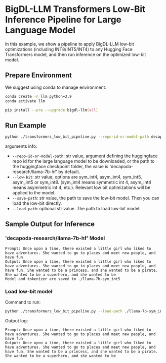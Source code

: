 # BigDL-LLM Transformers Low-Bit Inference Pipeline for Large Language Model

In this example, we show a pipeline to apply BigDL-LLM low-bit optimizations (including INT8/INT5/INT4) to any Hugging Face Transformers model, and then run inference on the optimized low-bit model.

## Prepare Environment
We suggest using conda to manage environment:
```bash
conda create -n llm python=3.9
conda activate llm

pip install --pre --upgrade bigdl-llm[all]
```

## Run Example
```bash
python ./transformers_low_bit_pipeline.py --repo-id-or-model-path decapoda-research/llama-7b-hf --low-bit sym_int5 --save-path ./llama-7b-sym_int5
```
arguments info:
- `--repo-id-or-model-path`: str value, argument defining the huggingface repo id for the large language model to be downloaded, or the path to the huggingface checkpoint folder, the value is 'decapoda-research/llama-7b-hf' by default.
- `--low-bit`: str value, options are sym_int4, asym_int4, sym_int5, asym_int5 or sym_int8. (sym_int4 means symmetric int 4, asym_int4 means asymmetric int 4, etc.). Relevant low bit optimizations will be applied to the model.
- `--save-path`: str value, the path to save the low-bit model. Then you can load the low-bit directly.
- `--load-path`: optional str value. The path to load low-bit model.


## Sample Output for Inference
### 'decapoda-research/llama-7b-hf' Model
```log
Prompt: Once upon a time, there existed a little girl who liked to have adventures. She wanted to go to places and meet new people, and have fun
Output: Once upon a time, there existed a little girl who liked to have adventures. She wanted to go to places and meet new people, and have fun. She wanted to be a princess, and she wanted to be a pirate. She wanted to be a superhero, and she wanted to be
Model and tokenizer are saved to ./llama-7b-sym_int5
```

### Load low-bit model
Command to run:
```bash
python ./transformers_low_bit_pipeline.py --load-path ./llama-7b-sym_int5
```
Output log:
```log
Prompt: Once upon a time, there existed a little girl who liked to have adventures. She wanted to go to places and meet new people, and have fun
Output: Once upon a time, there existed a little girl who liked to have adventures. She wanted to go to places and meet new people, and have fun. She wanted to be a princess, and she wanted to be a pirate. She wanted to be a superhero, and she wanted to be
```

